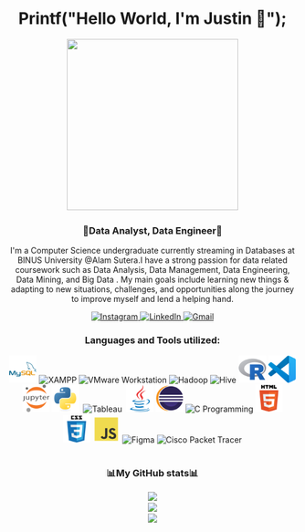 <h1 align="center">Printf("Hello World, I'm Justin 👋");</h1>

<p align="center">
  <img src="https://github.com/user-attachments/assets/a6a038b8-22a7-46c4-9853-2fc9a36a2b0a" width="300" height="300"/>
</p>


<h3 align="center"> 🔎Data Analyst, Data Engineer🔧</h3>

<p align="center">I'm a Computer Science undergraduate currently streaming in Databases at BINUS University @Alam Sutera.I have a strong passion for data related coursework such as Data Analysis, Data Management, Data Engineering, Data Mining, and Big Data . My main goals include learning new things & adapting to new situations, challenges, and opportunities along the journey to improve myself and lend a helping hand. </p>

<p align="center">
  <a href="https://instagram.com/justinncl_" target="_blank">
    <img src="https://img.shields.io/badge/Instagram-%23E4405F.svg?&style=for-the-badge&logo=instagram&logoColor=white" alt="Instagram"/>
  </a>
  <a href="https://www.linkedin.com/in/justin-christopher-lim/" target="_blank">
    <img src="https://img.shields.io/badge/LinkedIn-%230077B5.svg?&style=for-the-badge&logo=linkedin&logoColor=white" alt="LinkedIn"/>
  </a>
  <a href="mailto:justinnn.chrislim@gmail.com" target="_blank">
    <img src="https://img.shields.io/badge/Gmail-D14836?style=for-the-badge&logo=gmail&logoColor=white" alt="Gmail"/>
  </a>
</p>

<h3 align="center">Languages and Tools utilized:</h3>

<div align="center">

<img src="https://raw.githubusercontent.com/devicons/devicon/master/icons/mysql/mysql-original-wordmark.svg" alt="MySQL" width="48" height="48"/>
<img src="https://www.apachefriends.org/images/xampp-logo-ac950edf.svg" alt="XAMPP" width="48" height="48"/>
<img src="https://upload.wikimedia.org/wikipedia/commons/9/91/VMware_Workstation_Player_Icon.png" alt="VMware Workstation" width="48" height="48"/>
<img src="https://www.vectorlogo.zone/logos/apache_hadoop/apache_hadoop-icon.svg" alt="Hadoop" width="48" height="48"/>
<img src="https://www.vectorlogo.zone/logos/apache_hive/apache_hive-icon.svg" alt="Hive" width="48" height="48"/>
<img src="https://raw.githubusercontent.com/devicons/devicon/master/icons/r/r-original.svg" alt="R" width="48" height="48"/>
<img src="https://raw.githubusercontent.com/devicons/devicon/master/icons/vscode/vscode-original.svg" alt="VS Code" width="48" height="48"/>
<img src="https://raw.githubusercontent.com/devicons/devicon/master/icons/jupyter/jupyter-original-wordmark.svg" alt="Jupyter" width="48" height="48"/>
<img src="https://raw.githubusercontent.com/devicons/devicon/master/icons/python/python-original.svg" alt="Python" width="48" height="48"/>
<img src="https://cdn.worldvectorlogo.com/logos/tableau-software.svg" alt="Tableau" width="42" height="42" style="margin:3px;"/>
<img src="https://raw.githubusercontent.com/devicons/devicon/master/icons/java/java-original.svg" alt="Java" width="48" height="48"/>
<img src="https://raw.githubusercontent.com/devicons/devicon/master/icons/eclipse/eclipse-original.svg" alt="Eclipse" width="48" height="48"/>
<img src="https://upload.wikimedia.org/wikipedia/commons/1/19/C_Logo.png" alt="C Programming" width="48" height="48"/>
<img src="https://raw.githubusercontent.com/devicons/devicon/master/icons/html5/html5-original-wordmark.svg" alt="HTML5" width="48" height="48"/>
<img src="https://raw.githubusercontent.com/devicons/devicon/master/icons/css3/css3-original-wordmark.svg" alt="CSS3" width="48" height="48"/>
<img src="https://raw.githubusercontent.com/devicons/devicon/master/icons/javascript/javascript-original.svg" alt="JavaScript" width="42" height="42" style="margin:3px;"/>
<img src="https://www.vectorlogo.zone/logos/figma/figma-icon.svg" alt="Figma" width="48" height="48"/>
<img src="https://cdn.simpleicons.org/cisco/1BA0D7" alt="Cisco Packet Tracer" width="48" height="48"/>

</div>




<br>

<h3 align="center">📊My GitHub stats📊</h3>

<div align="center">

![](https://github-readme-stats.vercel.app/api?username=Justinncl&theme=default&hide_border=false&include_all_commits=false&count_private=false&hide_title=true)<br/>
![](https://nirzak-streak-stats.vercel.app/?user=Justinncl&theme=default&hide_border=false)<br/>
![](https://github-readme-stats.vercel.app/api/top-langs/?username=Justinncl&theme=default&hide_border=false&include_all_commits=false&count_private=false&layout=compact)

</div>

</div>
